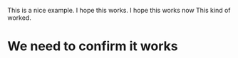 This is a nice example. I hope this works. 
I hope this works now 
This kind of worked. 

# We need to confirm it works 